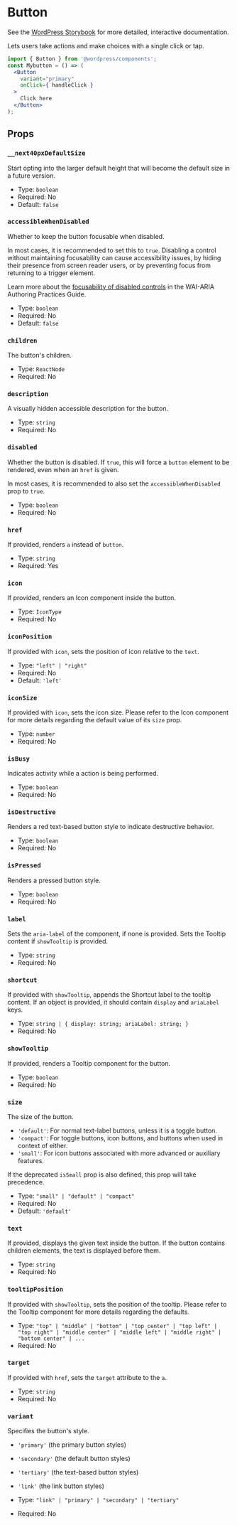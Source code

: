 # Button

<!-- This file is generated automatically and cannot be edited directly. Make edits via TypeScript types and TSDocs. -->

<p class="callout callout-info">See the <a href="https://wordpress.github.io/gutenberg/?path=/docs/components-button--docs">WordPress Storybook</a> for more detailed, interactive documentation.</p>

Lets users take actions and make choices with a single click or tap.

```jsx
import { Button } from '@wordpress/components';
const Mybutton = () => (
  <Button
    variant="primary"
    onClick={ handleClick }
  >
    Click here
  </Button>
);
```
## Props

### `__next40pxDefaultSize`

Start opting into the larger default height that will become the
default size in a future version.

 - Type: `boolean`
 - Required: No
 - Default: `false`

### `accessibleWhenDisabled`

Whether to keep the button focusable when disabled.

In most cases, it is recommended to set this to `true`. Disabling a control without maintaining focusability
can cause accessibility issues, by hiding their presence from screen reader users,
or by preventing focus from returning to a trigger element.

Learn more about the [focusability of disabled controls](https://www.w3.org/WAI/ARIA/apg/practices/keyboard-interface/#focusabilityofdisabledcontrols)
in the WAI-ARIA Authoring Practices Guide.

 - Type: `boolean`
 - Required: No
 - Default: `false`

### `children`

The button's children.

 - Type: `ReactNode`
 - Required: No

### `description`

A visually hidden accessible description for the button.

 - Type: `string`
 - Required: No

### `disabled`

Whether the button is disabled. If `true`, this will force a `button` element
to be rendered, even when an `href` is given.

In most cases, it is recommended to also set the `accessibleWhenDisabled` prop to `true`.

 - Type: `boolean`
 - Required: No

### `href`

If provided, renders `a` instead of `button`.

 - Type: `string`
 - Required: Yes

### `icon`

If provided, renders an Icon component inside the button.

 - Type: `IconType`
 - Required: No

### `iconPosition`

If provided with `icon`, sets the position of icon relative to the `text`.

 - Type: `"left" | "right"`
 - Required: No
 - Default: `'left'`

### `iconSize`

If provided with `icon`, sets the icon size.
Please refer to the Icon component for more details regarding
the default value of its `size` prop.

 - Type: `number`
 - Required: No

### `isBusy`

Indicates activity while a action is being performed.

 - Type: `boolean`
 - Required: No

### `isDestructive`

Renders a red text-based button style to indicate destructive behavior.

 - Type: `boolean`
 - Required: No

### `isPressed`

Renders a pressed button style.

 - Type: `boolean`
 - Required: No

### `label`

Sets the `aria-label` of the component, if none is provided.
Sets the Tooltip content if `showTooltip` is provided.

 - Type: `string`
 - Required: No

### `shortcut`

If provided with `showTooltip`, appends the Shortcut label to the tooltip content.
If an object is provided, it should contain `display` and `ariaLabel` keys.

 - Type: `string | { display: string; ariaLabel: string; }`
 - Required: No

### `showTooltip`

If provided, renders a Tooltip component for the button.

 - Type: `boolean`
 - Required: No

### `size`

The size of the button.

- `'default'`: For normal text-label buttons, unless it is a toggle button.
- `'compact'`: For toggle buttons, icon buttons, and buttons when used in context of either.
- `'small'`: For icon buttons associated with more advanced or auxiliary features.

If the deprecated `isSmall` prop is also defined, this prop will take precedence.

 - Type: `"small" | "default" | "compact"`
 - Required: No
 - Default: `'default'`

### `text`

If provided, displays the given text inside the button. If the button contains children elements, the text is displayed before them.

 - Type: `string`
 - Required: No

### `tooltipPosition`

If provided with `showTooltip`, sets the position of the tooltip.
Please refer to the Tooltip component for more details regarding the defaults.

 - Type: `"top" | "middle" | "bottom" | "top center" | "top left" | "top right" | "middle center" | "middle left" | "middle right" | "bottom center" | ...`
 - Required: No

### `target`

If provided with `href`, sets the `target` attribute to the `a`.

 - Type: `string`
 - Required: No

### `variant`

Specifies the button's style.

- `'primary'` (the primary button styles)
- `'secondary'` (the default button styles)
- `'tertiary'` (the text-based button styles)
- `'link'` (the link button styles)

 - Type: `"link" | "primary" | "secondary" | "tertiary"`
 - Required: No
